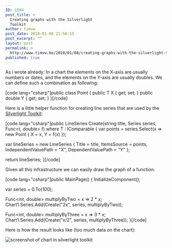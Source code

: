 ```yaml
---
ID: 1594
post_title: >
  Creating graphs with the Silverlight
  Toolkit
author: timvw
post_date: 2010-01-08 21:58:55
post_excerpt: ""
layout: post
permalink: >
  http://www.timvw.be/2010/01/08/creating-graphs-with-the-silverlight-toolkit/
published: true
---
```

<p>As i wrote already: In a chart the elements on the X-axis are usually numbers or dates, and the elements on the Y-axis are usually doubles. We can define such a combination as following:</p>

[code lang="csharp"]public class Point<t>
{
 public T X { get; set; }
 public double Y { get; set; }
}[/code]

<p>Here is a little helper function for creating line series that are used by the <a href="http://silverlight.codeplex.com/">Silverlight Toolkit</a>:</p>

[code lang="csharp"]public LineSeries Create<t>(string title, Series<t> series, Func<t, double> f) where T : IComparable<t>
{
 var points = series.Select(x => new Point<t> { X = x, Y = f(x) });

 var lineSeries = new LineSeries
 {
  Title = title,
  ItemsSource = points,
  IndependentValuePath = "X",
  DependentValuePath = "Y"
 };

 return lineSeries;
}[/code]

<p>Given all this infrastructure we can easily draw the graph of a function:</p>

[code lang="csharp"]public MainPage()
{
 InitializeComponent();

 var series = 0.To(100);

 Func<int, double> multiplyByTwo = x => 2 * x;
 Chart1.Series.Add(Create("2x", series, multiplyByTwo));

 Func<int, double> multiplyByThree = x => 3 * x;
 Chart1.Series.Add(Create("x/2", series, multiplyByThree));
}[/code]

<p>Here is how the result looks like (too much data on the chart):</p>

<img src="http://www.timvw.be/wp-content/images/silverlightchart.png" alt="screenshot of chart in silverlight toolkit" />